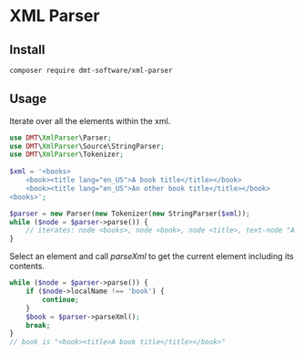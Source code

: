 # XML Parser

## Install

```bash
composer require dmt-software/xml-parser
```

## Usage

Iterate over all the elements within the xml.

```php
use DMT\XmlParser\Parser;
use DMT\XmlParser\Source\StringParser;
use DMT\XmlParser\Tokenizer;
 
$xml = '<books>
    <book><title lang="en_US">A book title</title></book>
    <book><title lang="en_US">An other book title</title></book>
<books>';

$parser = new Parser(new Tokenizer(new StringParser($xml));
while ($node = $parser->parse()) {
    // iterates: node <books>, node <book>, node <title>, text-node "A book title", node <book> etc
}
```

Select an element and call _parseXml_ to get the current element including its contents.

```php
while ($node = $parser->parse()) {
    if ($node->localName !== 'book') {
        continue;
    }
    $book = $parser->parseXml();
    break;
}
// book is "<book><title>A book title</title></book>"
```
